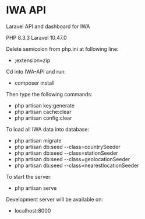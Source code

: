 # IWA API

Laravel API and dashboard for IWA

PHP         8.3.3
Laravel     10.47.0

Delete semicolon from php.ini at following line:
 - ;extension=zip

Cd into IWA-API and run:
 - composer install

Then type the following commands:
 - php artisan key:generate
 - php artisan cache:clear
 - php artisan config:clear

To load all IWA data into database:
 - php artisan migrate
 - php artisan db:seed --class=countrySeeder
 - php artisan db:seed --class=stationSeeder
 - php artisan db:seed --class=geolocationSeeder
 - php artisan db:seed --class=nearestlocationSeeder

To start the server:
 - php artisan serve

Development server will be available on: 
 - localhost:8000



